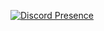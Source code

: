 [![Discord Presence](https://lanyard-profile-readme.vercel.app/api/:id)](https://discord.com/users/660136887268409355)
